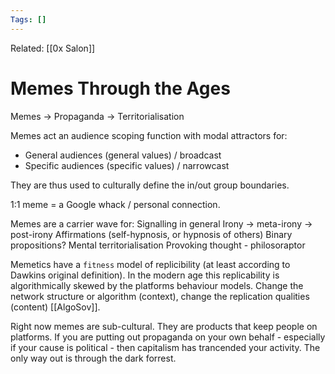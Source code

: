 ```yaml
---
Tags: []
---
```

Related: [[0x Salon]]
# Memes Through the Ages

Memes -> Propaganda -> Territorialisation

Memes act an audience scoping function with modal attractors for:
- General audiences (general values) / broadcast
- Specific audiences (specific values) / narrowcast

They are thus used to culturally define the in/out group boundaries. 

1:1 meme = a Google whack / personal connection. 

Memes are a carrier wave for:
Signalling in general
Irony -> meta-irony -> post-irony
Affirmations (self-hypnosis, or hypnosis of others)
Binary propositions?
Mental territorialisation
Provoking thought - philosoraptor

Memetics have a `fitness` model of replicibility (at least according to Dawkins original definition). In the modern age this replicability is algorithmically skewed by the platforms behaviour models. Change the network structure or algorithm (context), change the replication qualities (content) [[AlgoSov]].

Right now memes are sub-cultural. They are products that keep people on platforms. If you are putting out propaganda on your own behalf - especially if your cause is political - then capitalism has trancended your activity. The only way out is through the dark forrest. 




